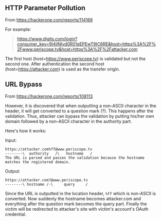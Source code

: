## HTTP Parameter Pollution

From https://hackerone.com/reports/114169

For example:

> https://www.digits.com/login?consumer_key=9I4iINIyd0R01qEPEwT9IC6RE&host=https%3A%2F%2Fwww.periscope.tv&host=https%3A%2F%2Fattacker.com

The first host (host=https://www.periscope.tv) is validated but not the second one. After authentication the second host (host=https://attacker.com) is used as the transfer origin.

## URL Bypass
From https://hackerone.com/reports/108113

However, it is discovered that when outputting a non-ASCII character in the header, it will get converted to a question mark (?). This happens after the validation. Thus, attacker can bypass the validation by putting his/her own domain followed by a non-ASCII character in the authority part.

Here's how it works:

Input:

```
https://attacker.com%ff@www.periscope.tv
--------\  authority   /\   hostname   /
The URL is parsed and passes the validation because the hostname matches the registered domain.
```

Output:
```
https://attacker.com?@www.periscope.tv
--------\ hostname /-\     query     /
```
Since the URL is outputted in the location header, `%ff` which is non-ASCII is converted. Now suddenly the hostname becomes attacker.com and everything after the question mark becomes the query part. Finally the victim will be redirected to attacker's site with victim's account's OAuth credential.
